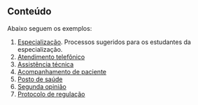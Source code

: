 ## Conteúdo

Abaixo seguem os exemplos:

1. [Especialização](especializacao). Processos sugeridos para os estudantes da especialização.
1. [Atendimento telefônico](atendimento-telefonico)
1. [Assistência técnica](reparo-impressora)
1. [Acompanhamento de paciente](paciente-acompanhamento)
1. [Posto de saúde](posto-saude)
1. [Segunda opinião](segunda-opiniao)
1. [Protocolo de regulação](protocolo-regulacao)
